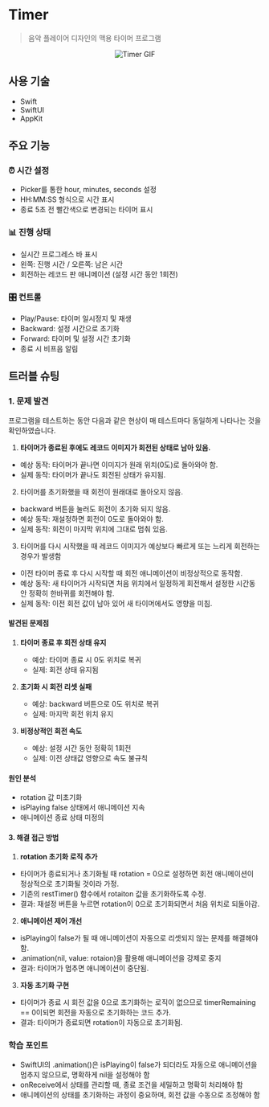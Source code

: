 # Timer
> 음악 플레이어 디자인의 맥용 타이머 프로그램

<p align="center">
  <img src="https://github.com/user-attachments/assets/44f86d46-8cd9-4ad9-883a-83d9d83fcdad" alt="Timer GIF">
</p>

## 사용 기술
- Swift
- SwiftUI
- AppKit

## 주요 기능

### ⏰ 시간 설정
- Picker를 통한 hour, minutes, seconds 설정
- HH:MM:SS 형식으로 시간 표시
- 종료 5초 전 빨간색으로 변경되는 타이머 표시

### 📊 진행 상태
- 실시간 프로그레스 바 표시
- 왼쪽: 진행 시간 / 오른쪽: 남은 시간
- 회전하는 레코드 판 애니메이션 (설정 시간 동안 1회전)

### 🎛 컨트롤
- Play/Pause: 타이머 일시정지 및 재생
- Backward: 설정 시간으로 초기화
- Forward: 타이머 및 설정 시간 초기화
- 종료 시 비프음 알림

## 트러블 슈팅

###  1. 문제 발견
프로그램을 테스트하는 동안 다음과 같은 현상이 매 테스트마다 동일하게 나타나는 것을 확인하였습니다.

1. **타이머가 종료된 후에도 레코드 이미지가 회전된 상태로 남아 있음.**
-  예상 동작: 타이머가 끝나면 이미지가 원래 위치(0도)로 돌아와야 함.
-  실제 동작: 타이머가 끝나도 회전된 상태가 유지됨.

2. 타이머를 초기화했을 때 회전이 원래대로 돌아오지 않음.
- backward 버튼을 눌러도 회전이 초기화 되지 않음.
- 예상 동작: 재설정하면 회전이 0도로 돌아와야 함.
- 실제 동작: 회전이 마지막 위치에 그대로 멈춰 있음.

3. 타이머를 다시 시작했을 때 레코드 이미지가 예상보다 빠르게 또는 느리게 회전하는 경우가 발생함
- 이전 타이머 종료 후 다시 시작할 때 회전 애니메이션이 비정상적으로 동작함.
- 예상 동작: 새 타이머가 시작되면 처음 위치에서 일정하게 회전해서 설정한 시간동안 정확히 한바퀴를 회전해야 함.
- 실제 동작: 이전 회전 값이 남아 있어 새 타이머에서도 영향을 미침.

#### 발견된 문제점
1. **타이머 종료 후 회전 상태 유지**
   - 예상: 타이머 종료 시 0도 위치로 복귀
   - 실제: 회전 상태 유지됨

2. **초기화 시 회전 리셋 실패**
   - 예상: backward 버튼으로 0도 위치로 복귀
   - 실제: 마지막 회전 위치 유지

3. **비정상적인 회전 속도**
   - 예상: 설정 시간 동안 정확히 1회전
   - 실제: 이전 상태값 영향으로 속도 불규칙

#### 원인 분석
- rotation 값 미초기화
- isPlaying false 상태에서 애니메이션 지속
- 애니메이션 종료 상태 미정의

#### 3. 해결 접근 방법
1. **rotation 초기화 로직 추가**
  - 타이머가 종료되거나 초기화될 때 rotation = 0으로 설정하면 회전 애니메이션이 정상적으로 초기화될 것이라 가정.
  - 기존의 restTimer() 함수에서 rotaiton 값을 초기화하도록 수정.
  - 결과: 재설정 버튼을 누르면 rotation이 0으로 초기화되면서 처음 위치로 되돌아감.

2. **애니메이션 제어 개선**
  - isPlaying이 false가 될 때 애니메이션이 자동으로 리셋되지 않는 문제를 해결해야 함.
  - .animation(nil, value: rotaion)을 활용해 애니메이션을 강제로 중지
  - 결과: 타이머가 멈추면 애니메이션이 중단됨.

3. **자동 초기화 구현**
  - 타이머가 종료 시 회전 값을 0으로 초기화하는 로직이 없으므로 timerRemaining == 0이되면 회전을 자동으로 초기화하는 코드 추가.
  - 결과: 타이머가 종료되면 rotation이 자동으로 초기화됨.

### 학습 포인트
- SwiftUI의 .animation()은 isPlaying이 false가 되더라도 자동으로 애니메이션을 멈추지 않으므로, 명확하게 nil을 설정해야 함
- onReceive에서 상태를 관리할 때, 종료 조건을 세밀하고 명확히 처리해야 함
- 애니메이션의 상태를 초기화하는 과정이 중요하며, 회전 값을 수동으로 조정해야 함
